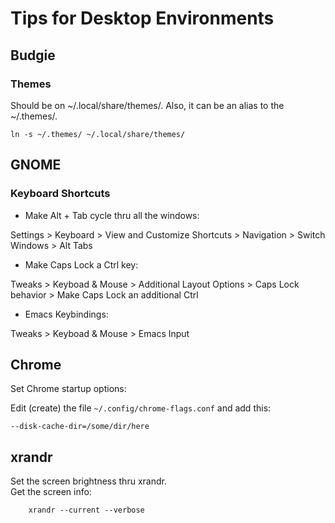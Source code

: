 
# Tips for Desktop Environments
## Budgie
### Themes
Should be on ~/.local/share/themes/. Also, it can be an alias to the ~/.themes/.  

``ln -s ~/.themes/ ~/.local/share/themes/``

## GNOME
### Keyboard Shortcuts
- Make Alt + Tab cycle thru all the windows:  

Settings > Keyboard > View and Customize Shortcuts > Navigation > Switch Windows > Alt Tabs

- Make Caps Lock a Ctrl key:  

Tweaks > Keyboad & Mouse > Additional Layout Options > Caps Lock behavior > Make Caps Lock an additional Ctrl

- Emacs Keybindings:  

Tweaks > Keyboad & Mouse > Emacs Input

## Chrome
Set Chrome startup options:

Edit (create) the file ``~/.config/chrome-flags.conf`` and add this:

``--disk-cache-dir=/some/dir/here``

## xrandr
Set the screen brightness thru xrandr.  
Get the screen info:

        xrandr --current --verbose


